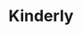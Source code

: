 ---
layout: single-rating-store
title: Kinderly
description: 
year: 2014
delivery: по РФ от 2000 руб.
url-ad: https://ad.admitad.com/g/bbdb889152baaff9d7dd26496783af/
assortment: игрушки, средства гигиены.
discounts: Скидки до 10%
image: /assets/banners/banner-e353e259597e765064ae40fe632eb881.jpg
---